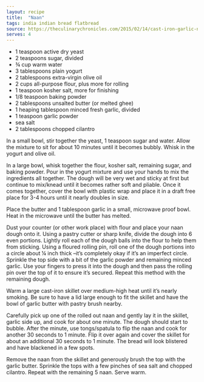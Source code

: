 ```yaml
---
layout: recipe
title:  "Naan"
tags: india indian bread flatbread
source: https://theculinarychronicles.com/2015/02/14/cast-iron-garlic-naan/
serves: 4
---
```

* 1 teaspoon active dry yeast
* 2 teaspoons sugar, divided
* ¾ cup warm water
* 3 tablespoons plain yogurt
* 2 tablespoons extra-virgin olive oil
* 2 cups all-purpose flour, plus more for rolling
* 1 teaspoon kosher salt, more for finishing
* 1/8 teaspoon baking powder
* 2 tablespoons unsalted butter (or melted ghee)
* 1 heaping tablespoon minced fresh garlic, divided
* 1 teaspoon garlic powder
* sea salt
* 2 tablespoons chopped cilantro

In a small bowl, stir together the yeast, 1 teaspoon sugar and water. Allow the mixture to sit for about 10 minutes until it becomes bubbly. Whisk in the yogurt and olive oil.

In a large bowl, whisk together the flour, kosher salt, remaining sugar, and baking powder. Pour in the yogurt mixture and use your hands to mix the ingredients all together. The dough will be very wet and sticky at first but continue to mix/knead until it becomes rather soft and pliable. Once it comes together, cover the bowl with plastic wrap and place it in a draft free place for 3-4 hours until it nearly doubles in size.

Place the butter and 1 tablespoon garlic in a small, microwave proof bowl. Heat in the microwave until the butter has melted.

Dust your counter (or other work place) with flour and place your naan dough onto it. Using a pastry cutter or sharp knife, divide the dough into 6 even portions. Lightly roll each of the dough balls into the flour to help them from sticking. Using a floured rolling pin, roll one of the dough portions into a circle about ¼ inch thick –it’s completely okay if it’s an imperfect circle. Sprinkle the top side with a bit of the garlic powder and remaining minced garlic. Use your fingers to press it into the dough and then pass the rolling pin over the top of it to ensure it’s secured. Repeat this method with the remaining dough.

Warm a large cast-iron skillet over medium-high heat until it’s nearly smoking. Be sure to have a lid large enough to fit the skillet and have the bowl of garlic butter with pastry brush nearby.

Carefully pick up one of the rolled out naan and gently lay it in the skillet, garlic side up, and cook for about one minute. The dough should start to bubble. After the minute, use tongs/spatula to flip the naan and cook for another 30 seconds to 1 minute. Flip it over again and cover the skillet for about an additional 30 seconds to 1 minute. The bread will look blistered and have blackened in a few spots.

Remove the naan from the skillet and generously brush the top with the garlic butter. Sprinkle the tops with a few pinches of sea salt and chopped cilantro. Repeat with the remaining 5 naan. Serve warm.
